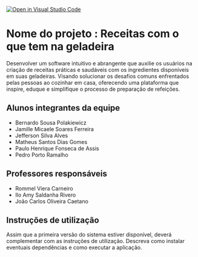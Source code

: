 [![Open in Visual Studio Code](https://classroom.github.com/assets/open-in-vscode-718a45dd9cf7e7f842a935f5ebbe5719a5e09af4491e668f4dbf3b35d5cca122.svg)](https://classroom.github.com/online_ide?assignment_repo_id=11880845&assignment_repo_type=AssignmentRepo)
# Nome do projeto : Receitas com o que tem na geladeira

Desenvolver um software intuitivo e abrangente que auxilie os usuários na criação de receitas práticas e saudáveis com os ingredientes disponíveis em suas geladeiras. Visando solucionar os desafios comuns enfrentados pelas pessoas ao cozinhar em casa, oferecendo uma plataforma que inspire, eduque e simplifique o processo de preparação de refeições.


## Alunos integrantes da equipe

* Bernardo Sousa Polakiewicz
* Jamille Micaele Soares Ferreira
* Jefferson Silva Alves
* Matheus Santos Dias Gomes
* Paulo Henrique Fonseca de Assis
* Pedro Porto Ramalho

## Professores responsáveis

* Rommel Viera Carneiro
* Ilo Amy Saldanha Rivero
* João Carlos Oliveira Caetano

## Instruções de utilização

Assim que a primeira versão do sistema estiver disponível, deverá complementar com as instruções de utilização. Descreva como instalar eventuais dependências e como executar a aplicação.
